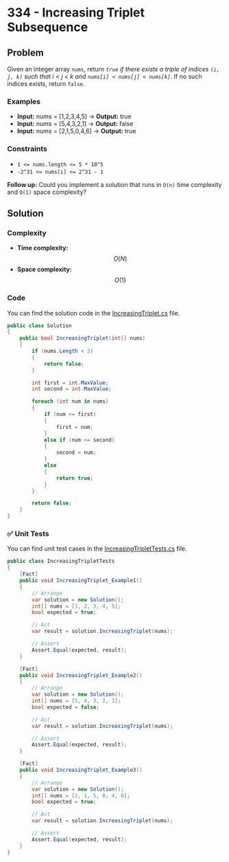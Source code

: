 # 334 - Increasing Triplet Subsequence

## Problem

Given an integer array ``nums``, return *``true`` if there exists a triple of indices ``(i, j, k)`` such that i < j < k and ``nums[i] < nums[j] < nums[k]``*. If no such indices exists, return ``false``.

### Examples

- **Input:** nums = [1,2,3,4,5] → **Output:** true
- **Input:** nums = [5,4,3,2,1] → **Output:** false
- **Input:** nums = [2,1,5,0,4,6] → **Output:** true

### Constraints

- ``1 <= nums.length <= 5 * 10^5``
- ``-2^31 <= nums[i] <= 2^31 - 1``

**Follow up:** Could you implement a solution that runs in ``O(n)`` time complexity and ``O(1)`` space complexity?

## Solution

### Complexity

- **Time complexity:** $$O(N)$$
- **Space complexity:** $$O(1)$$

### Code

You can find the solution code in the [IncreasingTriplet.cs](./IncreasingTriplet.cs) file.

```csharp
public class Solution
{
    public bool IncreasingTriplet(int[] nums)
    {
        if (nums.Length < 3)
        {
            return false;
        }

        int first = int.MaxValue;
        int second = int.MaxValue;

        foreach (int num in nums)
        {
            if (num <= first)
            {
                first = num;
            }
            else if (num <= second)
            {
                second = num;
            }
            else
            {
                return true;
            }
        }

        return false;
    }
}
```

### ✅ Unit Tests

You can find unit test cases in the [IncreasingTripletTests.cs](../../Solutions.Tests/IncreasingTripletTests.cs) file.

```csharp
public class IncreasingTripletTests
{
    [Fact]
    public void IncreasingTriplet_Example1()
    {
        // Arrange
        var solution = new Solution();
        int[] nums = [1, 2, 3, 4, 5];
        bool expected = true;

        // Act
        var result = solution.IncreasingTriplet(nums);

        // Assert
        Assert.Equal(expected, result);
    }

    [Fact]
    public void IncreasingTriplet_Example2()
    {
        // Arrange
        var solution = new Solution();
        int[] nums = [5, 4, 3, 2, 1];
        bool expected = false;

        // Act
        var result = solution.IncreasingTriplet(nums);

        // Assert
        Assert.Equal(expected, result);
    }

    [Fact]
    public void IncreasingTriplet_Example3()
    {
        // Arrange
        var solution = new Solution();
        int[] nums = [2, 1, 5, 0, 4, 6];
        bool expected = true;

        // Act
        var result = solution.IncreasingTriplet(nums);

        // Assert
        Assert.Equal(expected, result);
    }
}
```
